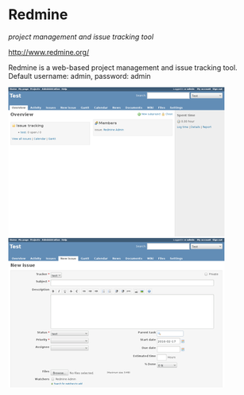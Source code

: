 # Redmine 
_project management and issue tracking tool_

http://www.redmine.org/

Redmine is a web-based project management and issue tracking tool.
Default username: admin, password: admin

[![](screenshots/0_redmine_dashboard_small.png)](screenshots/0_redmine_dashboard.png) [![](screenshots/1_redmine_issue_small.png)](screenshots/1_redmine_issue.png)

